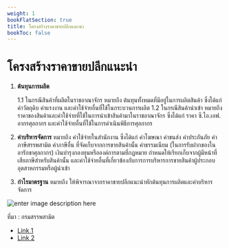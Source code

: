 ```yaml
---
weight: 1
bookFlatSection: true
title: โครงสร้างราคาขายปลีกแนะนำ
bookToc: false
---
```



โครงสร้างราคาขายปลีกแนะนำ
===

1. **ต้นทุนการผลิต**

 	1.1 ในกรณีสินค้าที่ผลิตในราชอาณาจักร หมายถึง ต้นทุนทั้งหมดที่มีอยู่ในการผลิตสินค้า ซึ่งได้แก่ ค่าวัตถุดิบ ค่าแรงงาน และค่าใช้จ่ายอื่นที่ใช้ในกระบวนการผลิต
	1.2 ในกรณีสินค้านำเข้า หมายถึง ราคาของสินค้าและค่าใช้จ่ายที่ใช้ในการนำเข้าสินค้ามาในราชอาณาจักร ซึ่งได้แก่ ราคา ซี.ไอ.เอฟ. อากรศุลกากร และค่าใช้จ่ายอื่นที่ใช้ในการดำเนินพิธีการศุลกากร
 
 2. **ค่าบริหารจัดการ** หมายถึง ค่าใช้จ่ายในสำนักงาน ซึ่งได้แก่ ค่าโฆษณา ค่าขนส่ง ค่าประกันภัย ค่าภาษีสรรพสามิต ค่าภาษีอื่น ที่จัดเก็บจากการขายสินค้านั้น ค่าธรรมเนียม (ในการรับฝากของในอารักขาศุลกากร) เงินบำรุงกองทุนหรือองค์การตามที่กฎหมาย กำหนดให้เรียกเก็บจากผู้มีหน้าที่เสียภาษีสำหรับสินค้านั้น และค่าใช้จ่ายอื่นที่เกี่ยวข้องกับการการบริหารการขายสินค้าผู้ประกอบอุตสาหกรรมหรือผู้นำเข้า
 
  3. **กำไรมาตรฐาน** หมายถึง ให้พิจารณาจากราคาขายปลีกแนะนำหักต้นทุนการผลิตและค่าบริหารจัดการ

![enter image description here](https://github.com/yosarawut/KnowledgeCenter/raw/master/img/price-structure.jpg)

ที่มา : กรมสรรพสามิต
- [Link 1](https://www.excise.go.th/cs/groups/public/documents/document/dwnt/mjkz/~edisp/uatucm293253.pdf)
- [Link 2](https://www.excise.go.th/cs/groups/public/documents/document/dwnt/mjk4/~edisp/uatucm298974.jpg)